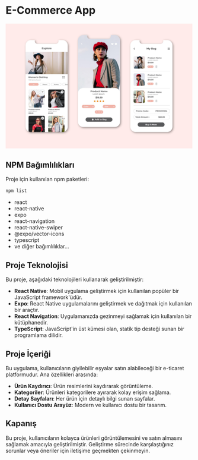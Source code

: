 # E-Commerce App

![E-Commerce App](assets/4338870.jpg) <!-- Resminizin yolunu buraya ekleyin -->

## NPM Bağımlılıkları

Proje için kullanılan npm paketleri:

```bash
npm list
```

- react
- react-native
- expo
- react-navigation
- react-native-swiper
- @expo/vector-icons
- typescript
- ve diğer bağımlılıklar...
  
## Proje Teknolojisi

Bu proje, aşağıdaki teknolojileri kullanarak geliştirilmiştir:

- **React Native**: Mobil uygulama geliştirmek için kullanılan popüler bir JavaScript framework'üdür.
- **Expo**: React Native uygulamalarını geliştirmek ve dağıtmak için kullanılan bir araçtır.
- **React Navigation**: Uygulamanızda gezinmeyi sağlamak için kullanılan bir kütüphanedir.
- **TypeScript**: JavaScript'in üst kümesi olan, statik tip desteği sunan bir programlama dilidir.

## Proje İçeriği

Bu uygulama, kullanıcıların giyilebilir eşyalar satın alabileceği bir e-ticaret platformudur. Ana özellikleri arasında:

- **Ürün Kaydırıcı**: Ürün resimlerini kaydırarak görüntüleme.
- **Kategoriler**: Ürünleri kategorilere ayırarak kolay erişim sağlama.
- **Detay Sayfaları**: Her ürün için detaylı bilgi sunan sayfalar.
- **Kullanıcı Dostu Arayüz**: Modern ve kullanıcı dostu bir tasarım.

## Kapanış

Bu proje, kullanıcıların kolayca ürünleri görüntülemesini ve satın almasını sağlamak amacıyla geliştirilmiştir. Geliştirme sürecinde karşılaştığınız sorunlar veya öneriler için iletişime geçmekten çekinmeyin.

